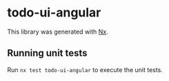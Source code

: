 # todo-ui-angular

This library was generated with [Nx](https://nx.dev).

## Running unit tests

Run `nx test todo-ui-angular` to execute the unit tests.
